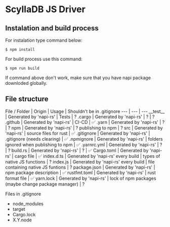 # ScyllaDB JS Driver

## Instalation and build process
For instalation type command below:
```
$ npm install
```

For build process use this command:
```
$ npm run build
```

If command above don't work, make sure that you have napi package downloded globally.

## File structure
File / Folder | Origin | Usage | Shouldn't be in .gitignore
--- | --- | ---
\_\_test\_\_    | Generated by 'napi-rs' | Tests                | ?
.cargo          | Generated by 'napi-rs' | ?                    | ?
.github         | Generated by 'napi-rs' | CI-CD                | ✅
.yarn           | Generated by 'napi-rs' | ?                    | ?
npm             | Generated by 'napi-rs' | ? publishing to npm  | ?
src             | Generated by 'napi-rs' | source files for rust | ✅
.gitignore      | Generated by 'napi-rs' | .gitignore (needs clearing) | ✅
.npmignore      | Generated by 'napi-rs' | folders ignored when publishing to npm | ✅
.yarnrc.yml     | Generated by 'napi-rs' | ?                    | ?
build.rs        | Generated by 'napi-rs' | ?                    | ✅
Cargo.toml      | Generated by 'napi-rs' | cargo file           | ✅
index.d.ts      | Generated by 'napi-rs' every build | types of native JS functions | ?
index.js        | Generated by 'napi-rs' every build | file containing native JS funtions | ?
package.json    | Generated by 'napi-rs' | npm package description  | ✅
rustfmt.toml    | Generated by 'napi-rs' | rust format file         | ✅
yarn.lock       | Generated by 'napi-rs' | lock of npm packages (maybe change package manager) | ?


Files in .gitignore
- node_modules
- target
- Cargo.lock
- X.Y.node
